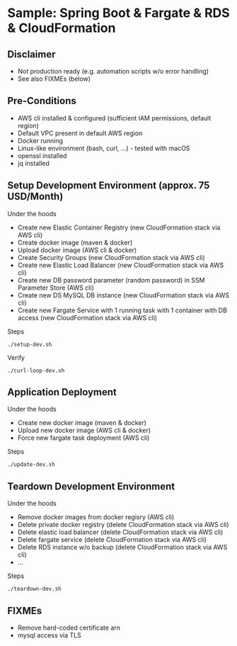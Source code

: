 # Sample: Spring Boot & Fargate & RDS & CloudFormation

## Disclaimer

- Not production ready (e.g. automation scripts w/o error handling)
- See also FIXMEs (below)

## Pre-Conditions

- AWS cli installed & configured (sufficient IAM permissions, default region)
- Default VPC present in default AWS region
- Docker running
- Linux-like environment (bash, curl, ...) - tested with macOS
- openssl installed
- jq installed

## Setup Development Environment (approx. 75 USD/Month)

Under the hoods

- Create new Elastic Container Registry (new CloudFormation stack via AWS cli)
- Create docker image (maven & docker)
- Upload docker image (AWS cli & docker)
- Create Security Groups (new CloudFormation stack via AWS cli)
- Create new Elastic Load Balancer (new CloudFormation stack via AWS cli)
- Create new DB password parameter (random password) in SSM Parameter Store (AWS cli)
- Create new DS MySQL DB instance (new CloudFormation stack via AWS cli)
- Create new Fargate Service with 1 running task with 1 container with DB access (new CloudFormation stack via AWS cli)

Steps

    ./setup-dev.sh

Verify

    ./curl-loop-dev.sh

## Application Deployment

Under the hoods

- Create new docker image (maven & docker)
- Upload new docker image (AWS cli & docker)
- Force new fargate task deployment (AWS cli)

Steps

    ./update-dev.sh

## Teardown Development Environment

Under the hoods

- Remove docker images from docker regisry (AWS cli)
- Delete private docker registry (delete CloudFormation stack via AWS cli)
- Delete elastic load balancer (delete CloudFormation stack via AWS cli)
- Delete fargate service (delete CloudFormation stack via AWS cli)
- Delete RDS instance w/o backup (delete CloudFormation stack via AWS cli)
- ...

Steps

    ./teardown-dev.sh

## FIXMEs

- Remove hard-coded certificate arn
- mysql access via TLS
